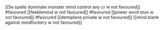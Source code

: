 [[5e spells dominate monster mind control any cr w not favoured]] #favoured 
[[feeblemind w not favoured]] #favoured 
[[power word stun w not favoured]] #favoured 
[[demiplane private w not favoured]]
[[mind blank against mindfuckery w not favoured]]